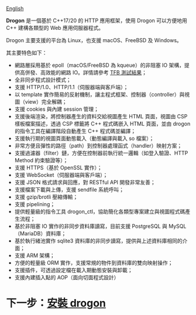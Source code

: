 [English](/ENG/ENG-01-Overview)

**Drogon** 是一個基於 C++17/20 的 HTTP 應用框架，使用 Drogon 可以方便地用 C++ 建構各類型的 Web 應用伺服器程式。

Drogon 主要支援的平台為 Linux，也支援 macOS、FreeBSD 及 Windows。

其主要特色如下：

* 網路層採用基於 epoll（macOS/FreeBSD 為 kqueue）的非阻塞 IO 架構，提供高併發、高效能的網路 IO。詳情請參考 [TFB 測試結果](https://www.techempower.com/benchmarks/#section=data-r19&hw=ph&test=composite)；
* 全非同步程式設計模式；
* 支援 HTTP/1.0、HTTP/1.1（伺服器端與客戶端）；
* 以 template 實作簡易的反射機制，讓主程式框架、控制器（controller）與視圖（view）完全解耦；
* 支援 cookies 與內建 session 管理；
* 支援後端渲染，將控制器產生的資料交給視圖產生 HTML 頁面，視圖由 CSP 樣板檔案描述，透過 CSP 標籤將 C++ 程式碼嵌入 HTML 頁面，並由 drogon 的指令工具在編譯階段自動產生 C++ 程式碼並編譯；
* 支援執行期的視圖頁面動態載入（動態編譯與載入 so 檔案）；
* 非常方便且彈性的路徑（path）到控制器處理函式（handler）映射方案；
* 支援過濾器（filter）鏈，方便在控制器前執行統一邏輯（如登入驗證、HTTP Method 約束驗證等）；
* 支援 HTTPS（基於 OpenSSL 實作）；
* 支援 WebSocket（伺服器端與客戶端）；
* 支援 JSON 格式請求與回應，對 RESTful API 開發非常友善；
* 支援檔案下載與上傳，支援 sendfile 系統呼叫；
* 支援 gzip/brotli 壓縮傳輸；
* 支援 pipelining；
* 提供輕量級的指令工具 drogon_ctl，協助簡化各類型專案建立與視圖程式碼產生流程；
* 基於非阻塞 IO 實作的非同步資料庫讀寫，目前支援 PostgreSQL 與 MySQL（MariaDB）資料庫；
* 基於執行緒池實作 sqlite3 資料庫的非同步讀寫，提供與上述資料庫相同的介面；
* 支援 ARM 架構；
* 方便的輕量級 ORM 實作，支援常規的物件到資料庫的雙向映射操作；
* 支援插件，可透過設定檔在載入期動態安裝與卸載；
* 支援內建插入點的 AOP（面向切面程式設計）

# 下一步：[安裝 drogon](/CHN/CHN-02-安裝)
